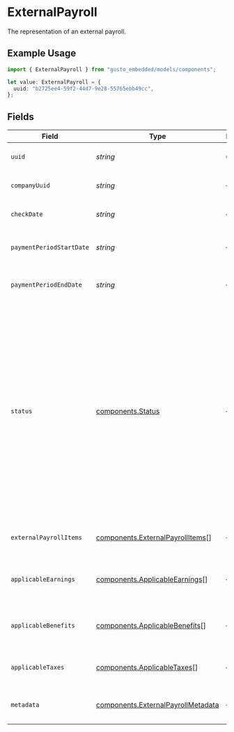 # ExternalPayroll

The representation of an external payroll.

## Example Usage

```typescript
import { ExternalPayroll } from "gusto_embedded/models/components";

let value: ExternalPayroll = {
  uuid: "b2725ee4-59f2-44d7-9e28-55765ebb49cc",
};
```

## Fields

| Field                                                                                                                                                                                                                                                                                   | Type                                                                                                                                                                                                                                                                                    | Required                                                                                                                                                                                                                                                                                | Description                                                                                                                                                                                                                                                                             |
| --------------------------------------------------------------------------------------------------------------------------------------------------------------------------------------------------------------------------------------------------------------------------------------- | --------------------------------------------------------------------------------------------------------------------------------------------------------------------------------------------------------------------------------------------------------------------------------------- | --------------------------------------------------------------------------------------------------------------------------------------------------------------------------------------------------------------------------------------------------------------------------------------- | --------------------------------------------------------------------------------------------------------------------------------------------------------------------------------------------------------------------------------------------------------------------------------------- |
| `uuid`                                                                                                                                                                                                                                                                                  | *string*                                                                                                                                                                                                                                                                                | :heavy_check_mark:                                                                                                                                                                                                                                                                      | The UUID of the external payroll.                                                                                                                                                                                                                                                       |
| `companyUuid`                                                                                                                                                                                                                                                                           | *string*                                                                                                                                                                                                                                                                                | :heavy_minus_sign:                                                                                                                                                                                                                                                                      | The UUID of the company.                                                                                                                                                                                                                                                                |
| `checkDate`                                                                                                                                                                                                                                                                             | *string*                                                                                                                                                                                                                                                                                | :heavy_minus_sign:                                                                                                                                                                                                                                                                      | External payroll's check date.                                                                                                                                                                                                                                                          |
| `paymentPeriodStartDate`                                                                                                                                                                                                                                                                | *string*                                                                                                                                                                                                                                                                                | :heavy_minus_sign:                                                                                                                                                                                                                                                                      | External payroll's pay period start date.                                                                                                                                                                                                                                               |
| `paymentPeriodEndDate`                                                                                                                                                                                                                                                                  | *string*                                                                                                                                                                                                                                                                                | :heavy_minus_sign:                                                                                                                                                                                                                                                                      | External payroll's pay period end date.                                                                                                                                                                                                                                                 |
| `status`                                                                                                                                                                                                                                                                                | [components.Status](../../models/components/status.md)                                                                                                                                                                                                                                  | :heavy_minus_sign:                                                                                                                                                                                                                                                                      | The status of the external payroll. The status will be `unprocessed` when the external payroll is created and transition to `processed` once tax liabilities are entered and finalized.  Once in the `processed` status all actions that can edit an external payroll will be disabled. |
| `externalPayrollItems`                                                                                                                                                                                                                                                                  | [components.ExternalPayrollItems](../../models/components/externalpayrollitems.md)[]                                                                                                                                                                                                    | :heavy_minus_sign:                                                                                                                                                                                                                                                                      | External payroll items for employees                                                                                                                                                                                                                                                    |
| `applicableEarnings`                                                                                                                                                                                                                                                                    | [components.ApplicableEarnings](../../models/components/applicableearnings.md)[]                                                                                                                                                                                                        | :heavy_minus_sign:                                                                                                                                                                                                                                                                      | Applicable earnings based on company provisioning.                                                                                                                                                                                                                                      |
| `applicableBenefits`                                                                                                                                                                                                                                                                    | [components.ApplicableBenefits](../../models/components/applicablebenefits.md)[]                                                                                                                                                                                                        | :heavy_minus_sign:                                                                                                                                                                                                                                                                      | Applicable benefits based on company provisioning.                                                                                                                                                                                                                                      |
| `applicableTaxes`                                                                                                                                                                                                                                                                       | [components.ApplicableTaxes](../../models/components/applicabletaxes.md)[]                                                                                                                                                                                                              | :heavy_minus_sign:                                                                                                                                                                                                                                                                      | Applicable taxes based on company provisioning.                                                                                                                                                                                                                                         |
| `metadata`                                                                                                                                                                                                                                                                              | [components.ExternalPayrollMetadata](../../models/components/externalpayrollmetadata.md)                                                                                                                                                                                                | :heavy_minus_sign:                                                                                                                                                                                                                                                                      | Stores metadata of the external payroll.                                                                                                                                                                                                                                                |